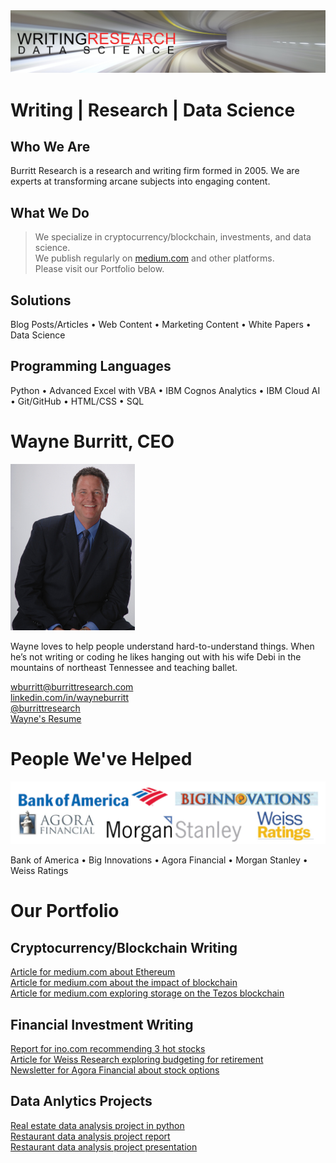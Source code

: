 <img src="github-cover-ds.png">

# Writing | Research | Data Science

## Who We Are

Burritt Research is a research and writing firm formed in 2005. We are experts at transforming arcane subjects into engaging content. 

## What We Do

> We specialize in cryptocurrency/blockchain, investments, and data science.  
> We publish regularly on [medium.com](https://medium.com/burritt-research) and other platforms.  
> Please visit our Portfolio below.   

## Solutions

Blog Posts/Articles • Web Content • Marketing Content • White Papers • Data Science  

## Programming Languages

Python • Advanced Excel with VBA • IBM Cognos Analytics • IBM Cloud AI • Git/GitHub • HTML/CSS • SQL  

# Wayne Burritt, CEO  

<img src="wayne-burritt-pic.jpg">

Wayne loves to help people understand hard-to-understand things. When he’s not writing or coding he likes hanging out with his wife Debi in the mountains of northeast Tennessee and teaching ballet.  

[wburritt@burrittresearch.com](mailto:wburritt@burrittresearch.com?subject=Info)  
[linkedin.com/in/wayneburritt](https://www.linkedin.com/in/wayneburritt 'Wayne Burritt LinkedIn')  
[@burrittresearch](https://twitter.com/burrittresearch/ 'Burritt Research Twitter')  
[Wayne's Resume](https://burrittresearch.com/j-wayne-burritt-resume.pdf "Wayne's Resume")  

# People We've Helped

<img src="github-clients.png">

Bank of America • Big Innovations • Agora Financial • Morgan Stanley • Weiss Ratings  

# Our Portfolio

## Cryptocurrency/Blockchain Writing

[Article for medium.com about Ethereum](https://burrittresearch.com/wayne-burritt-article-buy-ethereum-today-medium.pdf 'Article for medium.com about Ethereum')  
[Article for medium.com about the impact of blockchain](https://burrittresearch.com/wayne-burritt-article-blockchain-will-reshape-medium.pdf 'Article for medium.com about the impact of blockchain')  
[Article for medium.com exploring storage on the Tezos blockchain](https://burrittresearch.com/wayne-burritt-article-heres-why-tezos-medium.pdf 'Article for medium.com exploring storage on the Tezos blockchain')  

## Financial Investment Writing

[Report for ino.com recommending 3 hot stocks](https://burrittresearch.com/wayne-burritt-report-3-hot-stocks-ino.pdf 'Report for ino.com recommending 3 hot stocks')  
[Article for Weiss Research exploring budgeting for retirement](https://burrittresearch.com/wayne-burritt-article-money-and-markets.pdf 'Article for Weiss Research exploring budgeting for retirement')  
[Newsletter for Agora Financial about stock options](https://burrittresearch.com/wayne-burritt-newsletter-agora-emo2.pdf 'Report for ino.com recommending 3 hot stocks')

## Data Anlytics Projects

[Real estate data analysis project in python](https://github.com/burrittresearch/kaggle-competition-predict-house-prices 'Real estate data analysis project in python')  
[Restaurant data analysis project report](https://burrittresearch.com/wayne-burritt-restaurants-jc-report.pdf 'Restaurant data analysis project report')  
[Restaurant data analysis project presentation](https://burrittresearch.com/wayne-burritt-restaurants-jc-presentation.pdf 'Restaurant data analysis project presentation')  

